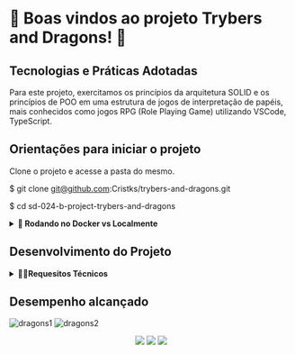 
# :dragon: Boas vindos ao  projeto Trybers and Dragons! :dragon:






## Tecnologias e Práticas Adotadas
  
  Para este projeto, exercitamos os princípios da arquitetura SOLID e os princípios de POO em uma estrutura de jogos de interpretação de papéis, mais conhecidos como jogos RPG (Role Playing Game) utilizando VSCode, TypeScript.

  


## Orientações para iniciar o projeto

Clone o projeto e acesse a pasta do mesmo.

$ git clone git@github.com:Cristks/trybers-and-dragons.git

$ cd sd-024-b-project-trybers-and-dragons

<details>
  <summary><strong>🐋 Rodando no Docker vs Localmente</strong></summary><br />

  <details>
  <summary>Com Docker</summary>

  ```bash
  # Criar container
  $ docker-compose up -d

  # Abrir terminal interativo do container
  $ docker exec -it trybers_and_dragons bash

  # Instalar as dependências
  $ npm install

  # Iniciar o projeto
  $ npm start
  ```
</details>

<details>
  <summary>Sem Docker</summary>

  ```bash
  # Instalar as dependências
  $ npm install

  # Iniciar o projeto
  $ npm start
  ```
</details>
  </details>
  
  ## Desenvolvimento do Projeto
  
 <details>
    <summary><strong>👨‍💻Requesitos Técnicos</strong></summary><br />


  
  <details>
<summary><red>Requesitos obrigatórios<red></summary><br />  
 
  

✅ 1. Criar uma classe Race.

✅ 2. Criar classes que herdam de Race.

✅ 3. Crie a interface Energy.

✅ 4. Crie a classe Archetype.

✅ 5. Crie classes que herdam de Archetype.

✅ 6. Crie a interface Fighter.

✅ 7. Crie a classe Character.

✅ 8. Crie a interface SimpleFighter.

✅ 9. Crie a classe Monster.

✅ 10. Crie a classe PVP.
    </details>
  
<details>
  
<summary>Requesitos Bônus</summary><br /> 

✅ 11. Crie a classe PVE.

✅ 12. Crie a classe Dragon.

✅ 13. Crie objetos no arquivo index.
  </details>![WhatsApp Image 2023-02-17 at 12 22 11](https://user-images.githubusercontent.com/106772807/219774955-a9419dcf-ea66-4f5d-9c56-1ac721fe720e.jpeg)

  </details>
 
  
  ## Desempenho alcançado
  ![dragons1](https://user-images.githubusercontent.com/106772807/219825039-e2936ead-b77f-406a-ba51-608101826886.png)
![dragons2](https://user-images.githubusercontent.com/106772807/219825040-ea803704-5918-433d-a4cd-d49aaa246ada.png)

  
  
  <div align="center" margin="50px">
	  <a href = "mailto:cristiane@samaan.com.br"><img src="https://img.shields.io/badge/-Gmail-%23333?style=for-the-badge&logo=gmail&logoColor=white" target="_white"></a>
    <a href="https://www.linkedin.com/in/cristiane-kizelevicius-samaan/" target="_blank"><img src="https://img.shields.io/badge/-LinkedIn-%230077B5?style=for-the-badge&logo=linkedin&logoColor=white" target="_blank"></a>
	<a href="https://github.com/Cristks" target="_blank"><img src="https://img.shields.io/badge/-GitHub-%23333?style=for-the-badge&logo=github&logoColor=white" target="_blank"></a>
</div>
